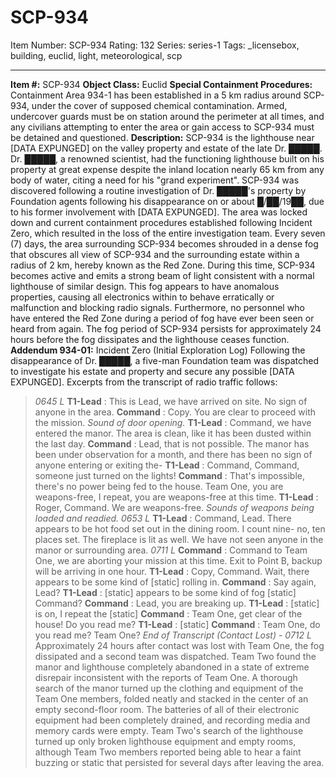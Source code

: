 # SCP-934
Item Number: SCP-934
Rating: 132
Series: series-1
Tags: _licensebox, building, euclid, light, meteorological, scp

---

**Item #:** SCP-934
**Object Class:** Euclid
**Special Containment Procedures:** Containment Area 934-1 has been established in a 5 km radius around SCP-934, under the cover of supposed chemical contamination. Armed, undercover guards must be on station around the perimeter at all times, and any civilians attempting to enter the area or gain access to SCP-934 must be detained and questioned.
**Description:** SCP-934 is the lighthouse near [DATA EXPUNGED] on the valley property and estate of the late Dr. █████. Dr. █████, a renowned scientist, had the functioning lighthouse built on his property at great expense despite the inland location nearly 65 km from any body of water, citing a need for his "grand experiment".
SCP-934 was discovered following a routine investigation of Dr. █████'s property by Foundation agents following his disappearance on or about █/██/19██, due to his former involvement with [DATA EXPUNGED]. The area was locked down and current containment procedures established following Incident Zero, which resulted in the loss of the entire investigation team.
Every seven (7) days, the area surrounding SCP-934 becomes shrouded in a dense fog that obscures all view of SCP-934 and the surrounding estate within a radius of 2 km, hereby known as the Red Zone. During this time, SCP-934 becomes active and emits a strong beam of light consistent with a normal lighthouse of similar design. This fog appears to have anomalous properties, causing all electronics within to behave erratically or malfunction and blocking radio signals. Furthermore, no personnel who have entered the Red Zone during a period of fog have ever been seen or heard from again. The fog period of SCP-934 persists for approximately 24 hours before the fog dissipates and the lighthouse ceases function.
**Addendum 934-01:** Incident Zero (Initial Exploration Log)
Following the disappearance of Dr. █████, a five-man Foundation team was dispatched to investigate his estate and property and secure any possible [DATA EXPUNGED]. Excerpts from the transcript of radio traffic follows:
> _0645 L_
> **T1-Lead** : This is Lead, we have arrived on site. No sign of anyone in the area.
> **Command** : Copy. You are clear to proceed with the mission.
> _Sound of door opening._
> **T1-Lead** : Command, we have entered the manor. The area is clean, like it has been dusted within the last day.
> **Command** : Lead, that is not possible. The manor has been under observation for a month, and there has been no sign of anyone entering or exiting the-
> **T1-Lead** : Command, Command, someone just turned on the lights!
> **Command** : That's impossible, there's no power being fed to the house. Team One, you are weapons-free, I repeat, you are weapons-free at this time.
> **T1-Lead** : Roger, Command. We are weapons-free.
> _Sounds of weapons being loaded and readied._
> _0653 L_
> **T1-Lead** : Command, Lead. There appears to be hot food set out in the dining room. I count nine- no, ten places set. The fireplace is lit as well. We have not seen anyone in the manor or surrounding area.
> _0711 L_
> **Command** : Command to Team One, we are aborting your mission at this time. Exit to Point B, backup will be arriving in one hour.
> **T1-Lead** : Copy, Command. Wait, there appears to be some kind of [static] rolling in.
> **Command** : Say again, Lead?
> **T1-Lead** : [static] appears to be some kind of fog [static] Command?
> **Command** : Lead, you are breaking up.
> **T1-Lead** : [static] is on, I repeat the [static]
> **Command** : Team One, get clear of the house! Do you read me?
> **T1-Lead** : [static]
> **Command** : Team One, do you read me? Team One?
> _End of Transcript (Contact Lost) - 0712 L_
Approximately 24 hours after contact was lost with Team One, the fog dissipated and a second team was dispatched. Team Two found the manor and lighthouse completely abandoned in a state of extreme disrepair inconsistent with the reports of Team One. A thorough search of the manor turned up the clothing and equipment of the Team One members, folded neatly and stacked in the center of an empty second-floor room. The batteries of all of their electronic equipment had been completely drained, and recording media and memory cards were empty.
Team Two's search of the lighthouse turned up only broken lighthouse equipment and empty rooms, although Team Two members reported being able to hear a faint buzzing or static that persisted for several days after leaving the area.